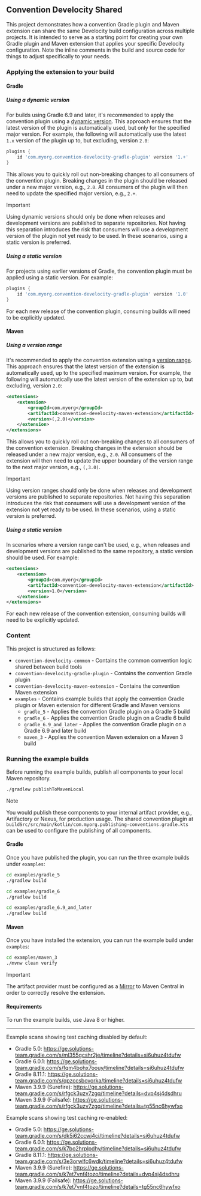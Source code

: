 ## Convention Develocity Shared

This project demonstrates how a convention Gradle plugin and Maven extension can share the same Develocity build configuration across multiple projects.
It is intended to serve as a starting point for creating your own Gradle plugin and Maven extension that applies your specific Develocity configuration.
Note the inline comments in the build and source code for things to adjust specifically to your needs.

### Applying the extension to your build

#### Gradle

##### Using a dynamic version

For builds using Gradle 6.9 and later, it's recommended to apply the convention plugin using a [dynamic version](https://docs.gradle.org/current/userguide/dynamic_versions.html).
This approach ensures that the latest version of the plugin is automatically used, but only for the specified major version.
For example, the following will automatically use the latest `1.x` version of the plugin up to, but excluding, version `2.0`:

```groovy
plugins {
    id 'com.myorg.convention-develocity-gradle-plugin' version '1.+'
}
```

This allows you to quickly roll out non-breaking changes to all consumers of the convention plugin.
Breaking changes in the plugin should be released under a new major version, e.g., `2.0`.
All consumers of the plugin will then need to update the specified major version, e.g., `2.+`.

> [!IMPORTANT]
> Using dynamic versions should only be done when releases and development versions are published to separate repositories.
> Not having this separation introduces the risk that consumers will use a development version of the plugin not yet ready to be used.
> In these scenarios, using a static version is preferred.

##### Using a static version

For projects using earlier versions of Gradle, the convention plugin must be applied using a static version.
For example:

```groovy
plugins {
    id 'com.myorg.convention-develocity-gradle-plugin' version '1.0'
}
```

For each new release of the convention plugin, consuming builds will need to be explicitly updated.

#### Maven

##### Using a version range

It's recommended to apply the convention extension using a [version range](https://maven.apache.org/enforcer/enforcer-rules/versionRanges.html).
This approach ensures that the latest version of the extension is automatically used, up to the specified maximum version.
For example, the following will automatically use the latest version of the extension up to, but excluding, version `2.0`:

```xml
<extensions>
    <extension>
        <groupId>com.myorg</groupId>
        <artifactId>convention-develocity-maven-extension</artifactId>
        <version>(,2.0)</version>
    </extension>
</extensions>
```

This allows you to quickly roll out non-breaking changes to all consumers of the convention extension.
Breaking changes in the extension should be released under a new major version, e.g., `2.0`.
All consumers of the extension will then need to update the upper boundary of the version range to the next major version, e.g., `(,3.0)`.

> [!IMPORTANT]
> Using version ranges should only be done when releases and development versions are published to separate repositories.
> Not having this separation introduces the risk that consumers will use a development version of the extension not yet ready to be used.
> In these scenarios, using a static version is preferred.

##### Using a static version

In scenarios where a version range can't be used, e.g., when releases and development versions are published to the same repository, a static version should be used.
For example:

```xml
<extensions>
    <extension>
        <groupId>com.myorg</groupId>
        <artifactId>convention-develocity-maven-extension</artifactId>
        <version>1.0</version>
    </extension>
</extensions>
```

For each new release of the convention extension, consuming builds will need to be explicitly updated.

### Content

This project is structured as follows:

* `convention-develocity-common` - Contains the common convention logic shared between build tools
* `convention-develocity-gradle-plugin` - Contains the convention Gradle plugin
* `convention-develocity-maven-extension` - Contains the convention Maven extension
* `examples` - Contains example builds that apply the convention Gradle plugin or Maven extension for different Gradle and Maven versions
    * `gradle_5` - Applies the convention Gradle plugin on a Gradle 5 build
    * `gradle_6` - Applies the convention Gradle plugin on a Gradle 6 build
    * `gradle_6.9_and_later` - Applies the convention Gradle plugin on a Gradle 6.9 and later build
    * `maven_3` - Applies the convention Maven extension on a Maven 3 build

### Running the example builds

Before running the example builds, publish all components to your local Maven repository.

```bash
./gradlew publishToMavenLocal
```

> [!NOTE]
> You would publish these components to your internal artifact provider, e.g., Artifactory or Nexus, for production usage.
> The shared convention plugin at `buildSrc/src/main/kotlin/com.myorg.publishing-conventions.gradle.kts` can be used to configure the publishing of all components.

#### Gradle

Once you have published the plugin, you can run the three example builds under `examples`:

```bash
cd examples/gradle_5
./gradlew build

cd examples/gradle_6
./gradlew build

cd examples/gradle_6.9_and_later
./gradlew build
``` 

#### Maven

Once you have installed the extension, you can run the example build under `examples`:

```bash
cd examples/maven_3
./mvnw clean verify
```

> [!IMPORTANT]
> The artifact provider must be configured as a [Mirror](https://maven.apache.org/guides/mini/guide-mirror-settings.html) to Maven Central in order to correctly resolve the extension.

#### Requirements

To run the example builds, use Java 8 or higher.

---

Example scans showing test caching disabled by default:
  - Gradle 5.0: https://ge.solutions-team.gradle.com/s/ml355gcshr2je/timeline?details=si6uhuz4tdufw
  - Gradle 6.0.1: https://ge.solutions-team.gradle.com/s/fqm4bohx7oouy/timeline?details=si6uhuz4tdufw
  - Gradle 8.11.1: https://ge.solutions-team.gradle.com/s/qpzccsbovorka/timeline?details=si6uhuz4tdufw
  - Maven 3.9.9 (Surefire): https://ge.solutions-team.gradle.com/s/rfgck3uzv7zgq/timeline?details=dvp4sj4dsdhru
  - Maven 3.9.9 (Failsafe): https://ge.solutions-team.gradle.com/s/rfgck3uzv7zgq/timeline?details=tg55nc6hywfxo

Example scans showing test caching re-enabled:
  - Gradle 5.0: https://ge.solutions-team.gradle.com/s/dk5j62ccwj4ci/timeline?details=si6uhuz4tdufw
  - Gradle 6.0.1: https://ge.solutions-team.gradle.com/s/k7bo2hrplpdhy/timeline?details=si6uhuz4tdufw
  - Gradle 8.11.1: https://ge.solutions-team.gradle.com/s/3e3orwlfc6wdk/timeline?details=si6uhuz4tdufw
  - Maven 3.9.9 (Surefire): https://ge.solutions-team.gradle.com/s/k7et7vnf4tozo/timeline?details=dvp4sj4dsdhru
  - Maven 3.9.9 (Failsafe): https://ge.solutions-team.gradle.com/s/k7et7vnf4tozo/timeline?details=tg55nc6hywfxo
